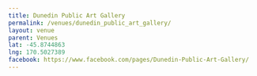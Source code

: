 ```yaml
---
title: Dunedin Public Art Gallery
permalink: /venues/dunedin_public_art_gallery/
layout: venue
parent: Venues
lat: -45.8744863
lng: 170.5027389
facebook: https://www.facebook.com/pages/Dunedin-Public-Art-Gallery/
---
```


